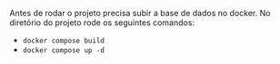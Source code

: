 Antes de rodar o projeto precisa subir a base de dados no docker. No diretório do projeto rode os seguintes comandos:
 
- `docker compose build`
- `docker compose up -d`
